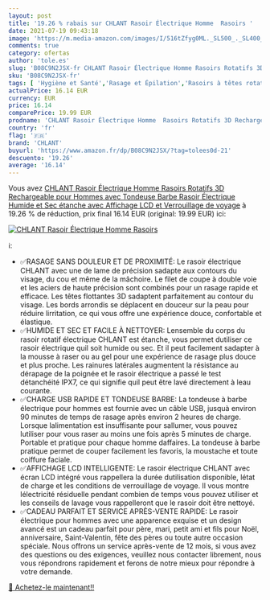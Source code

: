 ```yaml
---
layout: post
title: '19.26 % rabais sur CHLANT Rasoir Électrique Homme  Rasoirs '
date: 2021-07-19 09:43:18
image: 'https://m.media-amazon.com/images/I/516tZfyg0ML._SL500_._SL400_.jpg'
comments: true
category: ofertas
author: 'tole.es'
slug: 'B08C9N2JSX-fr CHLANT Rasoir Électrique Homme Rasoirs Rotatifs 3D...'
sku: 'B08C9N2JSX-fr'
tags: [ 'Hygiène et Santé','Rasage et Épilation','Rasoirs à têtes rotatives homme','Rasoirs électriques et accessoires','Rasoirs électriques homme','chlant', ]
actualPrice: 16.14 EUR
currency: EUR
price: 16.14
comparePrice: 19.99 EUR
prodname: 'CHLANT Rasoir Électrique Homme  Rasoirs Rotatifs 3D Rechargeable pour Hommes avec Tondeuse Barbe  Rasoir Électrique Humide et Sec étanche avec Affichage LCD et Verrouillage de voyage'
country: 'fr'
flag: '🇫🇷'
brand: 'CHLANT'
buyurl: 'https://www.amazon.fr/dp/B08C9N2JSX/?tag=tolees0d-21'
descuento: '19.26'
average: '16.14'
---
```


Vous avez [CHLANT Rasoir Électrique Homme  Rasoirs Rotatifs 3D Rechargeable pour Hommes avec Tondeuse Barbe  Rasoir Électrique Humide et Sec étanche avec Affichage LCD et Verrouillage de voyage](https://www.amazon.fr/dp/B08C9N2JSX/?tag=tolees0d-21)  à  19.26 % de réduction, prix final  16.14 EUR (original: 19.99 EUR) ici:

[![CHLANT Rasoir Électrique Homme  Rasoirs ](https://m.media-amazon.com/images/I/516tZfyg0ML._SL500_._SL400_.jpg)](https://www.amazon.fr/dp/B08C9N2JSX/?tag=tolees0d-21)

ℹ️:

- ✅RASAGE SANS DOULEUR ET DE PROXIMITÉ: Le rasoir électrique CHLANT avec une de lame de précision sadapte aux contours du visage, du cou et même de la mâchoire. Le filet de coupe à double voie et les aciers de haute précision sont combinés pour un rasage rapide et efficace. Les têtes flottantes 3D sadaptent parfaitement au contour du visage. Les bords arrondis se déplacent en douceur sur la peau pour réduire lirritation, ce qui vous offre une expérience douce, confortable et élastique.
- ✅HUMIDE ET SEC ET FACILE À NETTOYER: Lensemble du corps du rasoir rotatif électrique CHLANT est étanche, vous permet dutiliser ce rasoir électrique quil soit humide ou sec. Et il peut facilement sadapter à la mousse à raser ou au gel pour une expérience de rasage plus douce et plus proche. Les rainures latérales augmentent la résistance au dérapage de la poignée et le rasoir électrique a passé le test détanchéité IPX7, ce qui signifie quil peut être lavé directement à leau courante.
- ✅CHARGE USB RAPIDE ET TONDEUSE BARBE: La tondeuse à barbe électrique pour hommes est fournie avec un câble USB, jusquà environ 90 minutes de temps de rasage après environ 2 heures de charge. Lorsque lalimentation est insuffisante pour sallumer, vous pouvez lutiliser pour vous raser au moins une fois après 5 minutes de charge. Portable et pratique pour chaque homme daffaires. La tondeuse à barbe pratique permet de couper facilement les favoris, la moustache et toute coiffure faciale.
- ✅AFFICHAGE LCD INTELLIGENTE: Le rasoir électrique CHLANT avec écran LCD intégré vous rappellera la durée dutilisation disponible, létat de charge et les conditions de verrouillage de voyage. Il vous montre lélectricité résiduelle pendant combien de temps vous pouvez utiliser et les conseils de lavage vous rappelleront que le rasoir doit être nettoyé.
- ✅CADEAU PARFAIT ET SERVICE APRÈS-VENTE RAPIDE: Le rasoir électrique pour hommes avec une apparence exquise et un design avancé est un cadeau parfait pour père, mari, petit ami et fils pour Noël, anniversaire, Saint-Valentin, fête des pères ou toute autre occasion spéciale. Nous offrons un service après-vente de 12 mois, si vous avez des questions ou des exigences, veuillez nous contacter librement, nous vous répondrons rapidement et ferons de notre mieux pour répondre à votre demande.

[🛒 Achetez-le maintenant!!](https://www.amazon.fr/dp/B08C9N2JSX/?tag=tolees0d-21)
